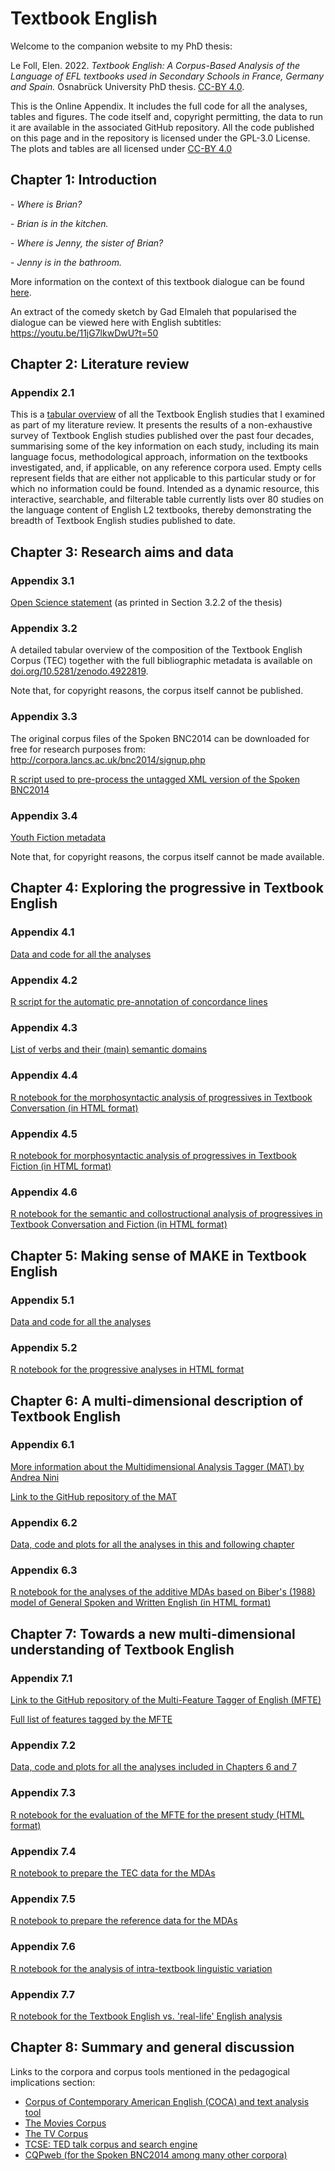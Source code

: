 # Textbook English

Welcome to the companion website to my PhD thesis:

Le Foll, Elen. 2022. _Textbook English: A Corpus-Based Analysis of the Language of EFL textbooks used in Secondary Schools in France, Germany and Spain._ Osnabrück University PhD thesis. <a href="https://osnadocs.ub.uni-osnabrueck.de/handle/ds-202303138538" title="https://osnadocs.ub.uni-osnabrueck.de/handle/ds-202303138538" target="_blank" rel="noopener noreferrer">CC-BY 4.0</a>.

This is the Online Appendix. It includes the full code for all the analyses, tables and figures. The code itself and, copyright permitting, the data to run it are available in the associated GitHub repository. All the code published on this page and in the repository is licensed under the GPL-3.0 License. The plots and tables are all licensed under <a href="https://creativecommons.org/licenses/by/4.0/" title="CC-BY 4.0" target="_blank" rel="noopener noreferrer">CC-BY 4.0</a>

## Chapter 1: Introduction

\- _Where is Brian?_

\- _Brian is in the kitchen._

\- _Where is Jenny, the sister of Brian?_

\- _Jenny is in the bathroom._

More information on the context of this textbook dialogue can be found <a href="https://fr.wikipedia.org/wiki/Where_is_Brian%3F" target="_blank" rel="noopener noreferrer">here</a>.

An extract of the comedy sketch by Gad Elmaleh that popularised the dialogue can be viewed here with English subtitles: <a href="https://youtu.be/11jG7lkwDwU?t=50" target="_blank" rel="noopener noreferrer">https://youtu.be/11jG7lkwDwU?t=50</a> 

## Chapter 2: Literature review

### Appendix 2.1 
This is a <a href="LitReviewTable.html" title="Literature review table" target="_blank" rel="noopener noreferrer">tabular overview</a> of all the Textbook English studies that I examined as part of my literature review. It presents the results of a non-exhaustive survey of Textbook English studies published over the past four decades, summarising some of the key information on each study, including its main language focus, methodological approach, information on the textbooks investigated, and, if applicable, on any reference corpora used. Empty cells represent fields that are either not applicable to this particular study or for which no information could be found. Intended as a dynamic resource, this interactive, searchable, and filterable table currently lists over 80 studies on the language content of English L2 textbooks, thereby demonstrating the breadth of Textbook English studies published to date.

## Chapter 3: Research aims and data

### Appendix 3.1
<a href="https://github.com/elenlefoll/TextbookEnglish/blob/main/3_Data/OpenScienceStatement.pdf" target="_blank" rel="noopener noreferrer">Open Science statement</a> (as printed in Section 3.2.2 of the thesis)

### Appendix 3.2
A detailed tabular overview of the composition of the Textbook English Corpus (TEC) together with the full bibliographic metadata is available on <a href="https://zenodo.org/record/4922819" target="_blank" rel="noopener noreferrer">doi.org/10.5281/zenodo.4922819</a>.

Note that, for copyright reasons, the corpus itself cannot be published.

### Appendix 3.3
The original corpus files of the Spoken BNC2014 can be downloaded for free for research purposes from: <a href="http://corpora.lancs.ac.uk/bnc2014/signup.php" target="_blank" rel="noopener noreferrer">http://corpora.lancs.ac.uk/bnc2014/signup.php</a>

<a href="https://github.com/elenlefoll/TextbookEnglish/blob/main/3_Data/BNCspoken_nomark-up_JackJill.R" target="_blank" rel="noopener noreferrer">R script used to pre-process the untagged XML version of the Spoken BNC2014</a>

### Appendix 3.4
<a href="https://github.com/elenlefoll/TextbookEnglish/blob/main/3_Data/3_Youth_Fiction_Index.csv" target="_blank" rel="noopener noreferrer">Youth Fiction metadata
</a>

Note that, for copyright reasons, the corpus itself cannot be made available.

## Chapter 4: Exploring the progressive in Textbook English

### Appendix 4.1
<a href="https://github.com/elenlefoll/TextbookEnglish/tree/main/4_Progressives" target="_blank" rel="noopener noreferrer">Data and code for all the analyses</a>

### Appendix 4.2
<a href="https://github.com/elenlefoll/TextbookEnglish/blob/main/4_Progressives/4_Pre-Annotation_Progressives.Rmd" target="_blank" rel="noopener noreferrer">R script for the automatic pre-annotation of concordance lines</a>

### Appendix 4.3
<a href="https://github.com/elenlefoll/TextbookEnglish/blob/main/4_Progressives/4_prog_semantics_full.csv" target="_blank" rel="noopener noreferrer">List of verbs and their (main) semantic domains</a>

### Appendix 4.4
<a href="4_Prog_Conversation_Morphosyntactic_Analysis.html" title="Progressives in Textbook Conversation" target="_blank" rel="noopener noreferrer">R notebook for the morphosyntactic analysis of progressives in Textbook Conversation (in HTML format)</a>

### Appendix 4.5
<a href="4_Prog_Fiction_Morphosyntactic_Analysis.html" title="Progressives in Textbook Fiction" target="_blank" rel="noopener noreferrer">R notebook for morphosyntactic analysis of progressives in Textbook Fiction (in HTML format)</a>

### Appendix 4.6
<a href="4_Prog_Semantic_Collostructional_Analysis.html" title="Semantic and collostructional analyses" target="_blank" rel="noopener noreferrer">R notebook for the semantic and collostructional analysis of progressives in Textbook Conversation and Fiction (in HTML format)</a>

## Chapter 5: Making sense of MAKE in Textbook English

### Appendix 5.1
<a href="https://github.com/elenlefoll/TextbookEnglish/tree/main/5_MAKE" target="_blank" rel="noopener noreferrer">Data and code for all the analyses</a>

### Appendix 5.2
<a href="5_MAKE_Data_analysis.html" target="_blank" rel="noopener noreferrer">R notebook for the progressive analyses in HTML format</a>

## Chapter 6: A multi-dimensional description of Textbook English

### Appendix 6.1

<a href="https://sites.google.com/site/multidimensionaltagger" target="_blank" rel="noopener noreferrer">More information about the Multidimensional Analysis Tagger (MAT) by Andrea Nini</a>

<a href="https://github.com/andreanini/multidimensionalanalysistagger" target="_blank" rel="noopener noreferrer">Link to the GitHub repository of the MAT</a>

### Appendix 6.2
<a href="https://github.com/elenlefoll/TextbookEnglish/tree/main/6_7_MDAs" target="_blank" rel="noopener noreferrer">Data, code and plots for all the analyses in this and following chapter</a>

### Appendix 6.3
<a href="6_AdditiveMDA_code.html" target="_blank" rel="noopener noreferrer">R notebook for the analyses of the additive MDAs based on Biber's (1988) model of General Spoken and Written English (in HTML format)</a>

## Chapter 7: Towards a new multi-dimensional understanding of Textbook English

### Appendix 7.1
<a href="https://github.com/elenlefoll/MultiFeatureTaggerEnglish" target="_blank" rel="noopener noreferrer">Link to the GitHub repository of the Multi-Feature Tagger of English (MFTE)</a>

<a href="https://github.com/elenlefoll/MultiFeatureTaggerEnglish/blob/main/tables/ListFullMDAFeatures_3.1.pdf" target="_blank" rel="noopener noreferrer">Full list of features tagged by the MFTE</a>

### Appendix 7.2
<a href="https://github.com/elenlefoll/TextbookEnglish/tree/main/6_7_MDAs" target="_blank" rel="noopener noreferrer">Data, code and plots for all the analyses included in Chapters 6 and 7</a>

### Appendix 7.3
<a href="7_TaggerEvaluation.html" target="_blank" rel="noopener noreferrer">R notebook for the evaluation of the MFTE for the present study (HTML format)</a>

### Appendix 7.4
<a href="7_TEC_data_prep.html" target="_blank" rel="">R notebook to prepare the TEC data for the MDAs</a>

### Appendix 7.5
<a href="7_Ref_data_prep.html" target="_blank" rel="">R notebook to prepare the reference data for the MDAs</a>

### Appendix 7.6
<a href="7_MD_Model_Intra-textbook_Variation.html" target="_blank" rel="noopener noreferrer">R notebook for the analysis of intra-textbook linguistic variation</a>

### Appendix 7.7
<a href="7_MD_Model_TextbookEnglish.html" target="_blank" rel="noopener noreferrer">R notebook for the Textbook English vs. 'real-life' English analysis</a>

## Chapter 8: Summary and general discussion

Links to the corpora and corpus tools mentioned in the pedagogical implications section:
- <a href="https://www.english-corpora.org/coca/" target="_blank" rel="noopener noreferrer">Corpus of Contemporary American English (COCA) and text analysis tool</a>
- <a href="https://www.english-corpora.org/movies/" target="_blank" rel="noopener noreferrer">The Movies Corpus</a>
- <a href="https://www.english-corpora.org/TV/" target="_blank" rel="noopener noreferrer">The TV Corpus</a>
- <a href="https://yohasebe.com/tcse/" target="_blank" rel="noopener noreferrer">TCSE: TED talk corpus and search engine</a>
- <a href="https://cqpweb.lancs.ac.uk/" target="_blank" rel="noopener noreferrer">CQPweb (for the Spoken BNC2014 among many other corpora)</a>
